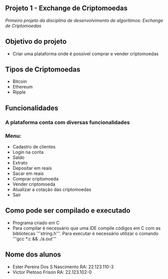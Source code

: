 ## Projeto 1 - Exchange de Criptomoedas
*Primeiro projeto da disciplina de desenvolvimento de algorítimos: Exchange de Criptomoedas*
## Objetivo do projeto
- Criar uma plataforma onde é possível comprar e vender criptomoedas
## Tipos de Criptomoedas
- Bitcoin
- Ethereum
- Ripple
## Funcionalidades 
### A plataforma conta com diversas funcionalidades
### Menu:
- Cadastro de clientes
- Login na conta
- Saldo
- Extrato
- Depositar em reais
- Sacar em reais
- Comprar criptomoeda
- Vender criptomoeda
- Atualizar a cotação das criptomoedas
- Sair
## Como pode ser compilado e executado
- Programa criado em C
- Para compilar é necessário que uma IDE compile códigos em C com as bibliotecas '''string.h'''. Para executar é necessário utilizar o comando '''gcc *.c && ./a.out'''
## Nome dos alunos
- Ester Pereira Dos S Nascimento RA: 22.123.110-3
- Victor Pietoso Frison RA: 22.123.102-0

